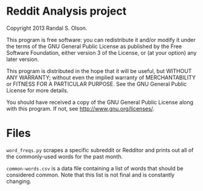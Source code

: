 Reddit Analysis project
===============

Copyright 2013 Randal S. Olson.

This program is free software: you can redistribute it and/or modify it under the terms of the GNU General Public License as published by the Free Software Foundation, either version 3 of the License, or (at your option) any later version.

This program is distributed in the hope that it will be useful, but WITHOUT ANY WARRANTY; without even the implied warranty of MERCHANTABILITY or FITNESS FOR A PARTICULAR PURPOSE. See the GNU General Public License for more details.

You should have received a copy of the GNU General Public License along with this program. If not, see http://www.gnu.org/licenses/.


Files
===============

`word_freqs.py` scrapes a specific subreddit or Redditor and prints out all of the commonly-used words for the past month.

`common-words.csv` is a data file containing a list of words that should be considered common. Note that this list is not final and is constantly changing.
